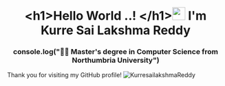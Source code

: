 <!-- # Kurre Sai Lakshma Reddy-->
<h1 align="center">&lt;h1&gt;Hello World ..! &lt;/h1&gt;<img src="https://raw.githubusercontent.com/iampavangandhi/iampavangandhi/master/gifs/Hi.gif" width="30px"> I'm Kurre Sai Lakshma Reddy</h1>
<h3 align="center">console.log("👩‍🎓 Master's degree in Computer Science from Northumbria University")</h3>

<p align="left"> Thank you for visiting my GitHub profile! <img src="https://komarev.com/ghpvc/?username=kurresailakshmareddy&label=Profile%20views&color=0e75b6&style=flat" alt="KurresailakshmaReddy" /> </p>





<!--
**Kurresailakshmareddy/Kurresailakshmareddy** is a ✨ _special_ ✨ repository because its `README.md` (this file) appears on your GitHub profile.

Here are some ideas to get you started:

- 🔭 I’m currently working on ...
- 🌱 I’m currently learning ...
- 👯 I’m looking to collaborate on ...
- 🤔 I’m looking for help with ...
- 💬 Ask me about ...
- 📫 How to reach me: ...
- 😄 Pronouns: ...
- ⚡ Fun fact: ...
-->
